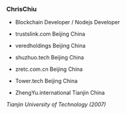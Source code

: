 ### ChrisChiu 

- Blockchain Developer / Nodejs Developer 

- trustslink.com Beijing China

- veredholdings Beijing China

- shuzhuo.tech Beijing China

- zretc.com.cn Beijing China

- Tower.tech Beijing China

- ZhengYu.international Tianjin China

_Tianjin University of Technology (2007)_
